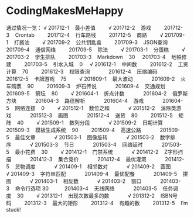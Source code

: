 # CodingMakesMeHappy
通过情况一览：
√	201712-1    最小差值        
√	201712-2    游戏        
	201712-3    Crontab        
	201712-4    行车路线        
	201712-5    商路        
√	201709-1    打酱油        
√	201709-2    公共钥匙盒        
	201709-3    JSON查询        
	201709-4    通信网络        
	201709-5    除法        
√	201703-1    分蛋糕        
√	201703-2    学生排队        
	201703-3    Markdown    30    
	201703-4    地铁修建        
	201703-5    引水入城    0    
√	201612-1    中间数        
	201612-2    工资计算    70        
	201612-3    权限查询            
	201612-4    压缩编码            
	201612-5    卡牌游戏    75        
√	201609-1    最大波动            
	201609-2    火车购票    90        
	201609-3    炉石传说            
	201609-4    交通规划            
	201609-5    祭坛    80        
√	201604-1    折点计数            
	201604-2    俄罗斯方块            
	201604-3    路径解析            
	201604-4    游戏            
	201604-5    网络连接    0        
√	201512-1    数位之和            
√	201512-2    消除类游戏            
	201512-3    画图            
	201512-4    送货    80        
	201512-5    矩阵    40        
√	201509-1    数列分段            
√	201509-2    日期计算            
	201509-3    模板生成系统    90        
	201509-4    高速公路            
	201509-5    最佳文章            
√	201503-1    图像旋转            
√	201503-2    数字排序            
√	201503-3    节日            
	201503-4    网络延时            
	201503-5    最小花费    30        
√	201412-1    门禁系统            
√	201412-2    Z字形扫描            
	201412-3    集合竞价            
	201412-4    最优灌溉            
	201412-5    货物调度            
√	201409-1    相邻数对            
√	201409-2    画图            
√	201409-3    字符串匹配            
	201409-4    最优配餐            
	201409-5    拼图            
√	201403-1    相反数            
√	201403-2    窗口            
	201403-3    命令行选项	30          
	201403-4    无线网络            
	201403-5    任务调度    30        
√	201312-1    出现次数最多的数            
√	201312-2    ISBN号码        
	201312-3    最大的矩形        
	201312-4    有趣的数        
	201312-5    I’m stuck!    
